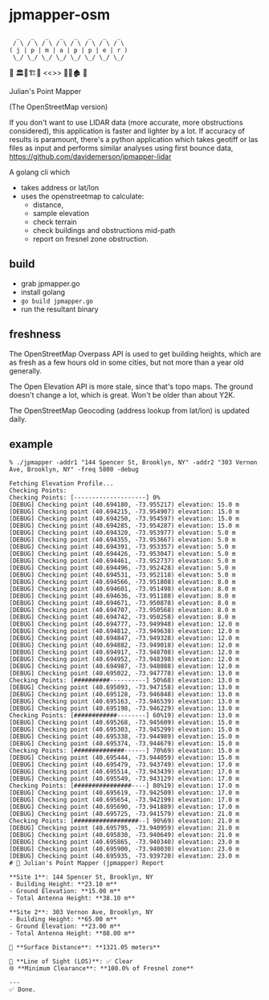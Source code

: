 # jpmapper-osm
```
  _   _   _   _   _   _   _   _  
 / \ / \ / \ / \ / \ / \ / \ / \ 
( j | p | m | a | p | p | e | r )
 \_/ \_/ \_/ \_/ \_/ \_/ \_/ \_/ 
```

📡  🏛🌲🏗🌲 <<>> 🏢🌲🏚  📡

Julian's Point Mapper

(The OpenStreetMap version)

If you don't want to use LIDAR data (more accurate, more obstructions considered), this application is faster and lighter by a lot. If accuracy of results is paramount, there's a python application which takes geotiff or las files as input and performs similar analyses using first bounce data, https://github.com/davidemerson/jpmapper-lidar

A golang cli which
 * takes address or lat/lon
 * uses the openstreetmap to calculate:
    * distance,
    * sample elevation
    * check terrain
    * check buildings and obstructions mid-path
    * report on fresnel zone obstruction.

## build
* grab jpmapper.go
* install golang
* `go build jpmapper.go`
* run the resultant binary

## freshness
The OpenStreetMap Overpass API is used to get building heights, which are as fresh as a few hours old in some cities, but not more than a year old generally.

The Open Elevation API is more stale, since that's topo maps. The ground doesn't change a lot, which is great. Won't be older than about Y2K.

The OpenStreetMap Geocoding (address lookup from lat/lon) is updated daily.

## example
```
% ./jpmapper -addr1 "144 Spencer St, Brooklyn, NY" -addr2 "303 Vernon Ave, Brooklyn, NY" -freq 5800 -debug

Fetching Elevation Profile...
Checking Points:
Checking Points: [--------------------] 0%
[DEBUG] Checking point (40.694180, -73.955217) elevation: 15.0 m
[DEBUG] Checking point (40.694215, -73.954907) elevation: 15.0 m
[DEBUG] Checking point (40.694250, -73.954597) elevation: 15.0 m
[DEBUG] Checking point (40.694285, -73.954287) elevation: 15.0 m
[DEBUG] Checking point (40.694320, -73.953977) elevation: 5.0 m
[DEBUG] Checking point (40.694355, -73.953667) elevation: 5.0 m
[DEBUG] Checking point (40.694391, -73.953357) elevation: 5.0 m
[DEBUG] Checking point (40.694426, -73.953047) elevation: 5.0 m
[DEBUG] Checking point (40.694461, -73.952737) elevation: 5.0 m
[DEBUG] Checking point (40.694496, -73.952428) elevation: 5.0 m
[DEBUG] Checking point (40.694531, -73.952118) elevation: 5.0 m
[DEBUG] Checking point (40.694566, -73.951808) elevation: 8.0 m
[DEBUG] Checking point (40.694601, -73.951498) elevation: 8.0 m
[DEBUG] Checking point (40.694636, -73.951188) elevation: 8.0 m
[DEBUG] Checking point (40.694671, -73.950878) elevation: 8.0 m
[DEBUG] Checking point (40.694707, -73.950568) elevation: 8.0 m
[DEBUG] Checking point (40.694742, -73.950258) elevation: 8.0 m
[DEBUG] Checking point (40.694777, -73.949948) elevation: 12.0 m
[DEBUG] Checking point (40.694812, -73.949638) elevation: 12.0 m
[DEBUG] Checking point (40.694847, -73.949328) elevation: 12.0 m
[DEBUG] Checking point (40.694882, -73.949018) elevation: 12.0 m
[DEBUG] Checking point (40.694917, -73.948708) elevation: 12.0 m
[DEBUG] Checking point (40.694952, -73.948398) elevation: 12.0 m
[DEBUG] Checking point (40.694987, -73.948088) elevation: 12.0 m
[DEBUG] Checking point (40.695022, -73.947778) elevation: 13.0 m
Checking Points: [##########----------] 50%68) elevation: 13.0 m
[DEBUG] Checking point (40.695093, -73.947158) elevation: 13.0 m
[DEBUG] Checking point (40.695128, -73.946848) elevation: 13.0 m
[DEBUG] Checking point (40.695163, -73.946539) elevation: 13.0 m
[DEBUG] Checking point (40.695198, -73.946229) elevation: 13.0 m
Checking Points: [############--------] 60%19) elevation: 13.0 m
[DEBUG] Checking point (40.695268, -73.945609) elevation: 15.0 m
[DEBUG] Checking point (40.695303, -73.945299) elevation: 15.0 m
[DEBUG] Checking point (40.695338, -73.944989) elevation: 15.0 m
[DEBUG] Checking point (40.695374, -73.944679) elevation: 15.0 m
Checking Points: [##############------] 70%69) elevation: 15.0 m
[DEBUG] Checking point (40.695444, -73.944059) elevation: 15.0 m
[DEBUG] Checking point (40.695479, -73.943749) elevation: 17.0 m
[DEBUG] Checking point (40.695514, -73.943439) elevation: 17.0 m
[DEBUG] Checking point (40.695549, -73.943129) elevation: 17.0 m
Checking Points: [################----] 80%19) elevation: 17.0 m
[DEBUG] Checking point (40.695619, -73.942509) elevation: 17.0 m
[DEBUG] Checking point (40.695654, -73.942199) elevation: 17.0 m
[DEBUG] Checking point (40.695690, -73.941889) elevation: 17.0 m
[DEBUG] Checking point (40.695725, -73.941579) elevation: 21.0 m
Checking Points: [##################--] 90%69) elevation: 21.0 m
[DEBUG] Checking point (40.695795, -73.940959) elevation: 21.0 m
[DEBUG] Checking point (40.695830, -73.940649) elevation: 21.0 m
[DEBUG] Checking point (40.695865, -73.940340) elevation: 23.0 m
[DEBUG] Checking point (40.695900, -73.940030) elevation: 23.0 m
[DEBUG] Checking point (40.695935, -73.939720) elevation: 23.0 m
# 📡 Julian's Point Mapper (jpmapper) Report

**Site 1**: 144 Spencer St, Brooklyn, NY
- Building Height: **23.10 m**
- Ground Elevation: **15.00 m**
- Total Antenna Height: **38.10 m**

**Site 2**: 303 Vernon Ave, Brooklyn, NY
- Building Height: **65.00 m**
- Ground Elevation: **23.00 m**
- Total Antenna Height: **88.00 m**

📏 **Surface Distance**: **1321.05 meters**

🔭 **Line of Sight (LOS)**: ✅ Clear
🌐 **Minimum Clearance**: **100.0% of Fresnel zone**

---
✅ Done.
```
